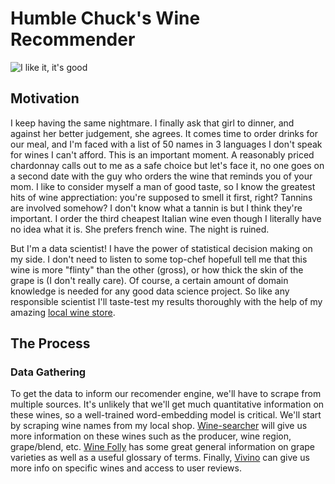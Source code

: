 # Humble Chuck's Wine Recommender 


![I like it, it's good](https://media.giphy.com/media/l3E6GY9hwCuzXL62k/giphy.gif)

## Motivation 

I keep having the same nightmare. I finally ask that girl to dinner, and against her better judgement, she agrees. It comes time to order drinks for our meal, and I'm faced with a list of 50 names in 3 languages I don't speak for wines I can't afford. This is an important moment. A reasonably priced chardonnay calls out to me as a safe choice but let's face it, no one goes on a second date with the guy who orders the wine that reminds you of your mom. I like to consider myself a man of good taste, so I know the greatest hits of wine apprectiation: you're supposed to smell it first, right? Tannins are involved somehow? I don't know what a tannin is but I think they're important. I order the third cheapest Italian wine even though I literally have no idea what it is. She prefers french wine. The night is ruined. 

But I'm a data scientist! I have the power of statistical decision making on my side. I don't need to listen to some top-chef hopefull tell me that this wine is more "flinty" than the other (gross), or how thick the skin of the grape is (I don't really care). Of course, a certain amount of domain knowledge is needed for any good data science project. So like any responsible scientist I'll taste-test my results thoroughly with the help of my amazing [local wine store](https://www.kingscountywines.com/).

## The Process 

### Data Gathering

To get the data to inform our recomender engine, we'll have to scrape from multiple sources. It's unlikely that we'll get much quantitative information on these wines, so a well-trained word-embedding model is critical. We'll start by scraping wine names from my local shop. [Wine-searcher](wine-searcher.com) will give us more information on these wines such as the producer, wine region, grape/blend, etc. [Wine Folly](winefolly.com) has some great general information on grape varieties as well as a useful glossary of terms. Finally, [Vivino](vivino.com) can give us more info on specific wines and access to user reviews. 
